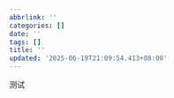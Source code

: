 ```yaml
---
abbrlink: ''
categories: []
date: ''
tags: []
title: ''
updated: '2025-06-19T21:09:54.413+08:00'
---
```

测试
